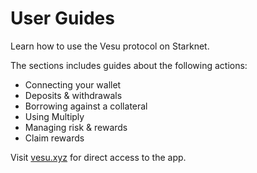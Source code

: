 
# User Guides

Learn how to use the Vesu protocol on Starknet.

The sections includes guides about the following actions:
- Connecting your wallet
- Deposits & withdrawals
- Borrowing against a collateral
- Using Multiply
- Managing risk & rewards
- Claim rewards

Visit [vesu.xyz](https://vesu.xyz/) for direct access to the app.